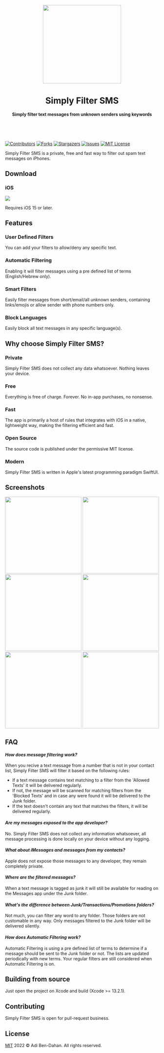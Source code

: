 <div align="center">
  <a href="https://github.com/adibendahan/SimplyFilterSMS-iOS"><img src="_screenshots/logo.png" width="256" height="256"></a>
  <h1>Simply Filter SMS</h1>
  <p>
    <b>Simply filter text messages from unknown senders using keywords</b>
  </p>
  <br>
  <br>
  <br>
</div>


[![Contributors][contributors-shield]][contributors-url]
[![Forks][forks-shield]][forks-url]
[![Stargazers][stars-shield]][stars-url]
[![Issues][issues-shield]][issues-url]
[![MIT License][license-shield]][license-url]


Simply Filter SMS is a private, free and fast way to filter out spam text messages on iPhones.

## Download

### iOS

[![](https://linkmaker.itunes.apple.com/assets/shared/badges/en-us/appstore-lrg.svg)](https://apps.apple.com/us/app/simply-filter-sms/id1603222959)

Requires iOS 15 or later.


## Features

### User Defined Filters
You can add your filters to allow/deny any specific text.

### Automatic Filtering
Enabling it will filter messages using a pre defined list of terms (English/Hebrew only).

### Smart Filters
Easily filter messages from short/email/all unknown senders, containing links/emojis or allow sender with phone numbers only. 

### Block Languages
Easily block all text messages in any specific language(s). 

## Why choose Simply Filter SMS?

### Private
Simply Filter SMS does not collect any data whatsoever. Nothing leaves your device.

### Free
Everything is free of charge. Forever. No in-app purchases, no nonsense. 

### Fast
The app is primarily a host of rules that integrates with iOS in a native, lightweight way, making the filtering efficient and fast.

### Open Source
The source code is published under the permissive MIT license.

### Modern
Simply Filter SMS is written in Apple's latest programming paradigm SwiftUI.


## Screenshots

<p float="left">
<img width="250" src="_screenshots/01.png">
<img width="250" src="_screenshots/02.png">
<img width="250" src="_screenshots/03.png">
<img width="250" src="_screenshots/04.png">
<img width="250" src="_screenshots/05.png">
<img width="250" src="_screenshots/06.png">
</p>


## FAQ

#### ***How does message filtering work?***

When you recive a text message from a number that is not in your contact list, Simply Filter SMS will filter it based on the following rules:
* If a text message contains text matching to a filter from the 'Allowed Texts' it will be delivered regularly.
* If not, the message will be scanned for matching filters from the 'Blocked Texts' and in case any were found it will be delivered to the Junk folder.
*  If the text doesn't contain any text that matches the filters, it will be delivered regularly.

#### ***Are my messages exposed to the app developer?***

No. Simply Filter SMS does not collect any information whatsoever, all message processing is done locally on your device without any logging.

#### ***What about iMessages and messages from my contacts?***

Apple does not expose those messages to any developer, they remain completely private.

#### ***Where are the filtered messages?***

When a text message is tagged as junk it will still be available for reading on the Messages app under the Junk folder.

#### ***What's the difference between Junk/Transactions/Promotions folders?***

Not much, you can filter any word to any folder. Those folders are not customable in any way. Only messages filtered to the Junk folder will be delivered silently.

#### ***How does Automatic Filtering work?***

Automatic Filtering is using a pre defined list of terms to determine if a message should be sent to the Junk folder or not. The lists are updated periodically with new terms. Your regular filters are still considered when Automatic Filtering is on.


## Building from source

Just open the project on Xcode and build (Xcode >= 13.2.1). 


## Contributing

Simply Filter SMS is open for pull-request business.


## License

[MIT](https://github.com/adibendahan/SimplyFilterSMS-iOS/blob/main/LICENSE) 2022 © Adi Ben-Dahan. All rights reserved.


[contributors-shield]: https://img.shields.io/github/contributors/adibendahan/SimplyFilterSMS-iOS?style=for-the-badge
[contributors-url]: https://github.com/adibendahan/SimplyFilterSMS-iOS/graphs/contributors
[forks-shield]: https://img.shields.io/github/forks/adibendahan/SimplyFilterSMS-iOS?style=for-the-badge
[forks-url]: https://github.com/adibendahan/SimplyFilterSMS-iOS/network/members
[stars-shield]: https://img.shields.io/github/stars/adibendahan/SimplyFilterSMS-iOS?style=for-the-badge
[stars-url]: https://github.com/adibendahan/SimplyFilterSMS-iOS/stargazers
[issues-shield]: https://img.shields.io/github/issues/adibendahan/SimplyFilterSMS-iOS?style=for-the-badge
[issues-url]: https://github.com/adibendahan/SimplyFilterSMS-iOS/issues
[license-shield]: https://img.shields.io/github/license/adibendahan/SimplyFilterSMS-iOS?style=for-the-badge
[license-url]: https://github.com/adibendahan/SimplyFilterSMS-iOS/blob/main/LICENSE
